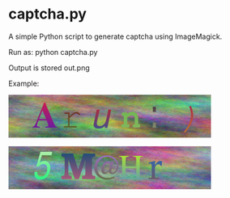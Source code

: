 # captcha.py

A simple Python script to generate captcha using ImageMagick.

Run as:
python captcha.py

Output is stored out.png

Example:

![Sample-1](https://raw.githubusercontent.com/arun-babu/captcha.py/master/sample-captcha-arun.png)

![Sample-2](https://raw.githubusercontent.com/arun-babu/captcha.py/master/sample-captcha.png)

